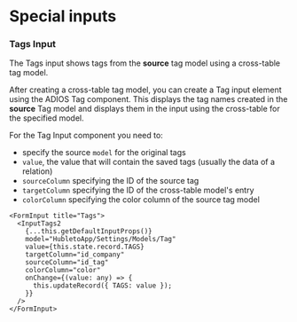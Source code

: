 # Special inputs

### Tags Input

The Tags input shows tags from the **source** tag model using a cross-table tag model.

After creating a cross-table tag model, you can create a Tag input element using the ADIOS Tag component. This displays the tag names created in the **source** Tag model and displays them in the input using the cross-table for the specified model.

For the Tag Input component you need to:
- specify the source `model` for the original tags
- `value`, the value that will contain the saved tags (usually the data of a relation)
- `sourceColumn` specifying the ID of the source tag
- `targetColumn` specifying the ID of the cross-table model's entry
- `colorColumn` specifying the color column of the source tag model

```tsx
<FormInput title="Tags">
  <InputTags2
    {...this.getDefaultInputProps()}
    model="HubletoApp/Settings/Models/Tag"
    value={this.state.record.TAGS}
    targetColumn="id_company"
    sourceColumn="id_tag"
    colorColumn="color"
    onChange={(value: any) => {
      this.updateRecord({ TAGS: value });
    }}
  />
</FormInput>
```